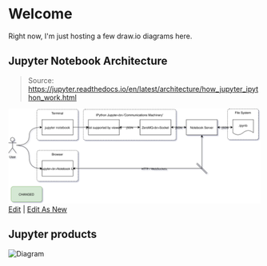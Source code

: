 # Welcome

Right now, I'm just hosting a few draw.io diagrams here.


## Jupyter Notebook Architecture
>Source: https://jupyter.readthedocs.io/en/latest/architecture/how_jupyter_ipython_work.html

![Diagram](jupyter_notebook_architecture.svg)
<a href="https://www.draw.io/#Hpanningforbacon%2Fpanningforbacon.github.io%2Fmaster%2Fjupyter_notebook_architecture.drawio" target="_blank">Edit</a> | <a href="https://www.draw.io/#Uhttps%3A%2F%2Fpanningforbacon.github.io%2Fjupyter_notebook_architecture.svg" target="_blank">Edit As New</a>

## Jupyter products
![Diagram](https://embed.coggle.it/diagram/XaYGjeAbJffXLuIV/9d1f5ec47487b79590bb4bf85a7fbb5b0f092eef71f42488124044611aa69800)
